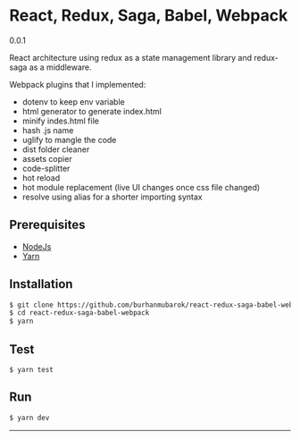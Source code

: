 # React, Redux, Saga, Babel, Webpack

0.0.1

React architecture using redux as a state management library and redux-saga as a middleware.

Webpack plugins that I implemented:

- dotenv to keep env variable
- html generator to generate index.html
- minify indes.html file
- hash .js name
- uglify to mangle the code
- dist folder cleaner
- assets copier
- code-splitter
- hot reload
- hot module replacement (live UI changes once css file changed)
- resolve using alias for a shorter importing syntax

## Prerequisites

- [NodeJs](https://nodejs.org)
- [Yarn](https://yarnpkg.com)

## Installation

```bash
$ git clone https://github.com/burhanmubarok/react-redux-saga-babel-webpack
$ cd react-redux-saga-babel-webpack
$ yarn
```

## Test

```
$ yarn test
```

## Run

```bash
$ yarn dev
```

---
